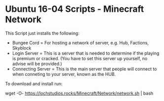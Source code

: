 # Ubuntu 16-04 Scripts - Minecraft Network

This Script just installs the following:
* Bungee Cord = For hosting a network of server, e.g. Hub, Factions, Skyblock
* Login Server = This is a server that is needed to determine if the playing is premium or cracked. (You have to set this server up yourself, no advise will be provided.)
* Connecting Server = This is the main server that people will connect to when conneting to your server, known as the HUB.

To download and install run:

wget -O- https://lochstudios.rocks/Minecraft/Network/network.sh | bash
